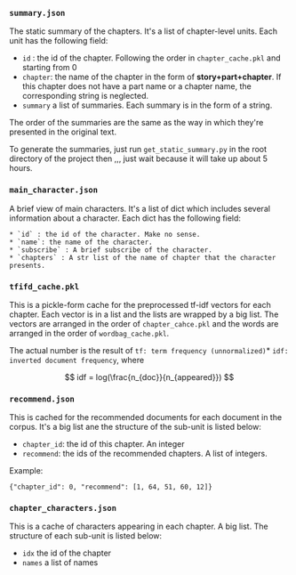 ### `summary.json`

The static summary of the chapters. It's a list of chapter-level units. Each unit has the following field:

- `id` : the id of the chapter. Following the order in `chapter_cache.pkl` and starting from 0
- `chapter`: the name of the chapter in the form of **story+part+chapter**. If this chapter does not have a part name or a chapter name, the corresponding string is neglected. 
- `summary` a list of summaries. Each summary is in the form of a string. 

The order of the summaries are the same as the way in which they're presented in the original text.

To generate the summaries, just run `get_static_summary.py` in the root directory of the project then ,,, just wait because it will take up about 5 hours.



### `main_character.json`

A brief view of main characters. It's a list of dict which includes several information about a character. Each dict has the following field:

	* `id` : the id of the character. Make no sense.
	* `name`: the name of the character.
	* `subscribe` : A brief subscribe of the character.
	* `chapters` : A str list of the name of chapter that the character presents. 


### `tfifd_cache.pkl`
This is a pickle-form cache for the preprocessed tf-idf vectors for each chapter. Each vector is in a list and the lists are wrapped by a big list. The vectors are arranged in the order of `chapter_cahce.pkl` and the words are arranged in the order of `wordbag_cache.pkl`.

The actual number is the result of `tf: term frequency (unnormalized)`* `idf: inverted document frequency`, where

$$
idf = log(\frac{n_{doc}}{n_{appeared}})
$$

### `recommend.json`
This is cached for the recommended documents for each document in the corpus. It's a big list ane the structure of the sub-unit is listed below:

- `chapter_id`: the id of this chapter. An integer
- `recommend`: the ids of the recommended chapters. A list of integers.

Example:
```
{"chapter_id": 0, "recommend": [1, 64, 51, 60, 12]}
```

### `chapter_characters.json`
This is a cache of characters appearing in each chapter. A big list. The structure of each sub-unit is listed below:
-  `idx` the id of the chapter
-  `names` a list of names 